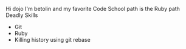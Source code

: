 Hi dojo I'm betolin and my favorite Code School path is the Ruby path
Deadly Skills
* Git
* Ruby
* Killing history using git rebase

